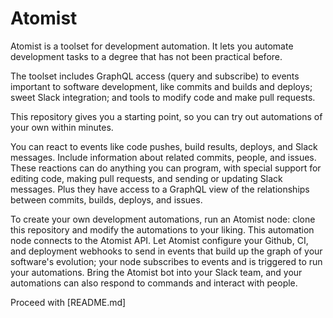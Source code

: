 # Atomist

Atomist is a toolset for development automation. It lets you automate development tasks to a degree that has not been practical before.

The toolset includes GraphQL access (query and subscribe) to events important to software development, like commits and builds and deploys; sweet Slack integration; and tools to modify code and make pull requests.

This repository gives you a starting point, so you can try out automations of your own within minutes.

You can react to events like code pushes, build results, deploys, and Slack messages. Include
information about related commits, people, and issues. These reactions can do anything
you can program, with special support for editing code, making pull requests, and sending or updating Slack messages.
Plus they have access to a GraphQL view of the relationships between commits, builds, deploys, and issues.

To create your own development automations, run an Atomist node: clone this repository and modify the automations
to your liking. This automation node connects to the Atomist API. Let Atomist configure your Github, CI, and 
deployment webhooks to send in events that build up the graph of your software's evolution; your node subscribes to events
and is triggered to run your automations. 
Bring the Atomist bot into your Slack team, and your automations can also respond to commands
and interact with people.

Proceed with [README.md]
